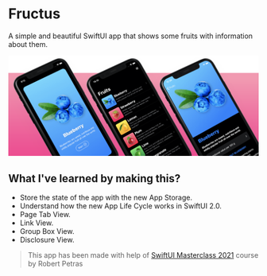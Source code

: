 # Fructus
A simple and beautiful SwiftUI app that shows some fruits with information about them.

![Project Image](Images/1.png)

## What I've learned by making this?
- Store the state of the app with the new App Storage.
- Understand how the new App Life Cycle works in SwiftUI 2.0.
- Page Tab View.
- Link View.
- Group Box View.
- Disclosure View.

> This app has been made with help of [SwiftUI Masterclass 2021](https://www.udemy.com/course/swiftui-masterclass-course-ios-development-with-swift/) course by Robert Petras
